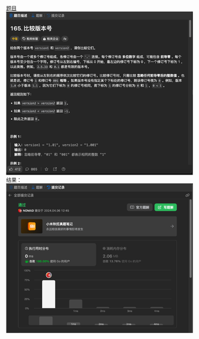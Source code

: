 [题目](https://leetcode.cn/problems/compare-version-numbers/description/?envType=study-plan-v2&envId=2024-spring-sprint-100)
![pic](img.png)
结果：
![pic](result.png)